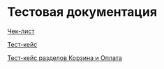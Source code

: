 # Тестовая документация
[Чек-лист](https://docs.google.com/spreadsheets/d/19BXA_ioYF5qohaxTT9GloSPXeIctaZcd9UeeyI-XbZE/edit?gid=0#gid=0)

[Тест-кейс](https://app.qase.io/project/G8?author=242&previewMode=side&suite=2&tab=properties) 

[Тест-кейс разделов Корзина и Оплата](https://drive.google.com/file/d/1Yr6xx0wPnO7edxQQW1aH4oUtKCDJIdAq/view?usp=sharing) 
